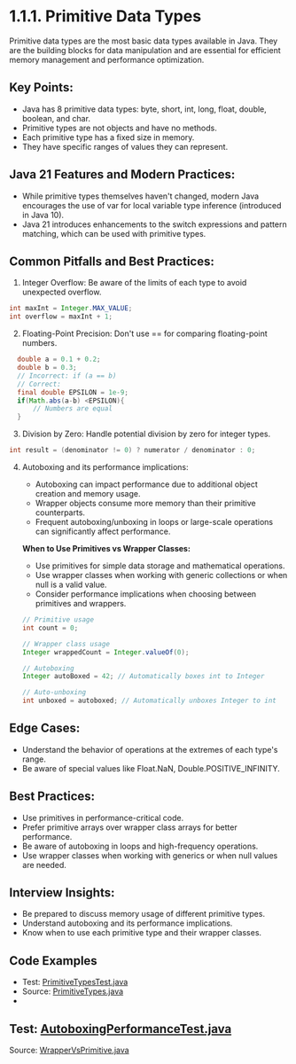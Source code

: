 # 1.1.1. Primitive Data Types

Primitive data types are the most basic data types available in Java. They are the building blocks for data manipulation
and are essential for efficient memory management and performance optimization.

## Key Points:

- Java has 8 primitive data types: byte, short, int, long, float, double, boolean, and char.
- Primitive types are not objects and have no methods.
- Each primitive type has a fixed size in memory.
- They have specific ranges of values they can represent.

## Java 21 Features and Modern Practices:

- While primitive types themselves haven't changed, modern Java encourages the use of var for local variable type
  inference (introduced in Java 10).
- Java 21 introduces enhancements to the switch expressions and pattern matching, which can be used with primitive
  types.

## Common Pitfalls and Best Practices:

1. Integer Overflow: Be aware of the limits of each type to avoid unexpected overflow.

  ```java
  int maxInt = Integer.MAX_VALUE;
int overflow = maxInt + 1; 
  ```

2. Floating-Point Precision: Don't use == for comparing floating-point numbers.

  ```java
    double a = 0.1 + 0.2;
    double b = 0.3;
    // Incorrect: if (a == b)
    // Correct:
    final double EPSILON = 1e-9;
    if(Math.abs(a-b) <EPSILON){
        // Numbers are equal
    }
  ```

3. Division by Zero: Handle potential division by zero for integer types.

  ```java
  int result = (denominator != 0) ? numerator / denominator : 0;
  ```

4. Autoboxing and its performance implications:

    - Autoboxing can impact performance due to additional object creation and memory usage.
    - Wrapper objects consume more memory than their primitive counterparts.
    - Frequent autoboxing/unboxing in loops or large-scale operations can significantly affect performance.

   **When to Use Primitives vs Wrapper Classes:**
    - Use primitives for simple data storage and mathematical operations.
    - Use wrapper classes when working with generic collections or when null is a valid value.
    - Consider performance implications when choosing between primitives and wrappers.

    ```java
    // Primitive usage
    int count = 0;
    
    // Wrapper class usage
    Integer wrappedCount = Integer.valueOf(0);
    
    // Autoboxing
    Integer autoBoxed = 42; // Automatically boxes int to Integer
    
    // Auto-unboxing
    int unboxed = autoboxed; // Automatically unboxes Integer to int
    ```

## Edge Cases:

- Understand the behavior of operations at the extremes of each type's range.
- Be aware of special values like Float.NaN, Double.POSITIVE_INFINITY.

## Best Practices:

- Use primitives in performance-critical code.
- Prefer primitive arrays over wrapper class arrays for better performance.
- Be aware of autoboxing in loops and high-frequency operations.
- Use wrapper classes when working with generics or when null values are needed.

## Interview Insights:

- Be prepared to discuss memory usage of different primitive types.
- Understand autoboxing and its performance implications.
- Know when to use each primitive type and their wrapper classes.

## Code Examples

- Test: [PrimitiveTypesTest.java](src/test/java/com/github/msorkhpar/claudejavatutor/javabasics/PrimitiveTypesTest.java)
- Source: [PrimitiveTypes.java](src/main/java/com/github/msorkhpar/claudejavatutor/javabasics/PrimitiveTypes.java)
-
Test: [AutoboxingPerformanceTest.java](src/test/java/com/github/msorkhpar/claudejavatutor/javabasics/AutoboxingPerformanceTest.java)
-
Source: [WrapperVsPrimitive.java](src/main/java/com/github/msorkhpar/claudejavatutor/javabasics/WrapperVsPrimitive.java)